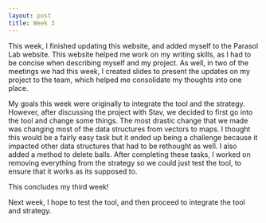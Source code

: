 ```yaml
---
layout: post
title: Week 3
---
```

This week, I finished updating this website, and added myself to the Parasol Lab website. This website helped me work on my writing skills, as I had to be concise when describing myself and my project. As well, in two of the meetings we had this week, I created slides to present the updates on my project to the team, which helped me consolidate my thoughts into one place. 

My goals this week were originally to integrate the tool and the strategy. However, after discussing the project with Stav, we decided to first go into the tool and change some things. The most drastic change that we made was changing most of the data structures from vectors to maps. I thought this would be a fairly easy task but it ended up being a challenge because it impacted other data structures that had to be rethought as well. I also added a method to delete balls. After completing these tasks, I worked on removing everything from the strategy so we could just test the tool, to ensure that it works as its supposed to. 

This concludes my third week!

Next week, I hope to test the tool, and then proceed to integrate the tool and strategy. 
